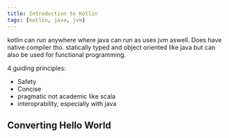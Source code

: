 ```yaml
---
title: Introduction to Kotlin
tags: [kotlin, java, jvm]
---
```


kotlin can run anywhere where java can run as uses jvm aswell. Does have native compiler tho. statically typed and object oriented like java but can also be used for functional programming.

4 guiding principles:

- Safety
- Concise
- pragmatic not academic like scala
- interoprability, especially with java

## Converting Hello World
